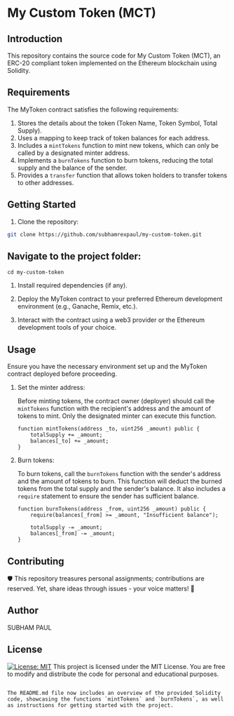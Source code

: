 # My Custom Token (MCT)

## Introduction

This repository contains the source code for My Custom Token (MCT), an ERC-20 compliant token implemented on the Ethereum blockchain using Solidity.

## Requirements

The MyToken contract satisfies the following requirements:

1. Stores the details about the token (Token Name, Token Symbol, Total Supply).
2. Uses a mapping to keep track of token balances for each address.
3. Includes a `mintTokens` function to mint new tokens, which can only be called by a designated minter address.
4. Implements a `burnTokens` function to burn tokens, reducing the total supply and the balance of the sender.
5. Provides a `transfer` function that allows token holders to transfer tokens to other addresses.

## Getting Started

1. Clone the repository:

```bash
git clone https://github.com/subhamrexpaul/my-custom-token.git
```

## Navigate to the project folder:
``cd my-custom-token``
1. Install required dependencies (if any).

2. Deploy the MyToken contract to your preferred Ethereum development environment (e.g., Ganache, Remix, etc.).

3. Interact with the contract using a web3 provider or the Ethereum development tools of your choice.

## Usage

Ensure you have the necessary environment set up and the MyToken contract deployed before proceeding.

1. Set the minter address:

   Before minting tokens, the contract owner (deployer) should call the `mintTokens` function with the recipient's address and the amount of tokens to mint. Only the designated minter can execute this function.

   ```solidity
   function mintTokens(address _to, uint256 _amount) public {
       totalSupply += _amount;
       balances[_to] += _amount;
   }
   ```

2. Burn tokens:

   To burn tokens, call the `burnTokens` function with the sender's address and the amount of tokens to burn. This function will deduct the burned tokens from the total supply and the sender's balance. It also includes a `require` statement to ensure the sender has sufficient balance.

   ```solidity
   function burnTokens(address _from, uint256 _amount) public {
       require(balances[_from] >= _amount, "Insufficient balance");
       
       totalSupply -= _amount;
       balances[_from] -= _amount;
   }
   ```

## Contributing

🛡️ This repository treasures personal assignments; contributions are reserved. Yet, share ideas through issues - your voice matters! 🌟

## Author

SUBHAM PAUL

## License
[![License: MIT](https://img.shields.io/badge/License-MIT-yellow.svg)](https://opensource.org/licenses/MIT)
This project is licensed under the MIT License. You are free to modify and distribute the code for personal and educational purposes.

```

The README.md file now includes an overview of the provided Solidity code, showcasing the functions `mintTokens` and `burnTokens`, as well as instructions for getting started with the project.

